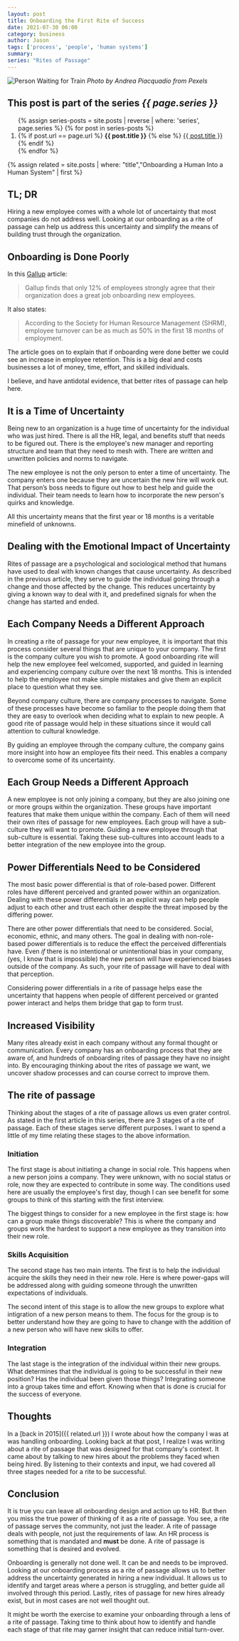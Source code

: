 ```yaml
---
layout: post
title: Onboarding the First Rite of Success
date: 2021-07-30 06:00
category: business
author: Jason
tags: ['process', 'people', 'human systems']
summary:
series: "Rites of Passage"
---
```


![Person Waiting for Train](/assets/img/posts/2021/07/pexels-andrea-piacquadio-837358.jpg)
_Photo by Andrea Piacquadio from Pexels_


<aside class="series">
  <h2>This post is part of the series <em>{{ page.series }}</em></h2>
  <ol>
    {% assign series-posts = site.posts | reverse | where: 'series', page.series %}
    {% for post in series-posts %}
    <li>
      {% if post.url == page.url %}
      <strong>{{ post.title }}</strong>
      {% else %}
      <a href="{{ site.baseurl }}{{ post.url }}">{{ post.title }}</a>
      {% endif %}
    </li>
    {% endfor %}
  </ol>
</aside>

{% assign related = site.posts | where: "title","Onboarding a Human Into a Human System" | first %}

## TL; DR

Hiring a new employee comes with a whole lot of uncertainty that most companies do not address well. Looking at our onboarding as a rite of passage can help us address this uncertainty and simplify the means of building trust through the organization.

## Onboarding is Done Poorly

In this [Gallup](https://www.gallup.com/workplace/235121/why-onboarding-experience-key-retention.aspx) article:

> Gallup finds that only 12% of employees strongly agree that their organization does a great job onboarding new employees.

It also states:

> According to the Society for Human Resource Management (SHRM), employee turnover can be as much as 50% in the first 18 months of employment.

The article goes on to explain that if onboarding were done better we could see an increase in employee retention. This is a big deal and costs businesses a lot of money, time, effort, and skilled individuals.

I believe, and have antidotal evidence, that better rites of passage can help here.

## It is a Time of Uncertainty

Being new to an organization is a huge time of uncertainty for the individual who was just hired. There is all the HR, legal, and benefits stuff that needs to be figured out. There is the employee's new manager and reporting structure and team that they need to mesh with. There are written and unwritten policies and norms to navigate.

The new employee is not the only person to enter a time of uncertainty. The company enters one because they are uncertain the new hire will work out. That person’s boss needs to figure out how to best help and guide the individual. Their team needs to learn how to incorporate the new person's quirks and knowledge.

All this uncertainty means that the first year or 18 months is a veritable minefield of unknowns.

## Dealing with the Emotional Impact of Uncertainty

Rites of passage are a psychological and sociological method that humans have used to deal with known changes that cause uncertainty. As described in the previous article, they serve to guide the individual going through a change and those affected by the change. This reduces uncertainty by giving a known way to deal with it, and predefined signals for when the change has started and ended.

## Each Company Needs a Different Approach

In creating a rite of passage for your new employee, it is important that this process consider several things that are unique to your company. The first is the company culture you wish to promote. A good onboarding rite will help the new employee feel welcomed, supported, and guided in learning and experiencing company culture over the next 18 months. This is intended to help the employee not make simple mistakes and give them an explicit place to question what they see.

Beyond company culture, there are company processes to navigate. Some of these processes have become so familiar to the people doing them that they are easy to overlook when deciding what to explain to new people. A good rite of passage would help in these situations since it would call attention to cultural knowledge.

By guiding an employee through the company culture, the company gains more insight into how an employee fits their need. This enables a company to overcome some of its uncertainty.

## Each Group Needs a Different Approach

A new employee is not only joining a company, but they are also joining one or more groups within the organization. These groups have important features that make them unique within the company. Each of them will need their own rites of passage for new employees. Each group will have a sub-culture they will want to promote. Guiding a new employee through that sub-culture is essential. Taking these sub-cultures into account leads to a better integration of the new employee into the group.

## Power Differentials Need to be Considered

The most basic power differential is that of role-based power. Different roles have different perceived and granted power within an organization. Dealing with these power differentials in an explicit way can help people adjust to each other and trust each other despite the threat imposed by the differing power.

There are other power differentials that need to be considered. Social, economic, ethnic, and many others. The goal in dealing with non-role-based power differentials is to reduce the effect the perceived differentials have. Even _if_ there is no intentional or unintentional bias in your company, (yes, I know that is impossible) the new person will have experienced biases outside of the company. As such, your rite of passage will have to deal with that perception.

Considering power differentials in a rite of passage helps ease the uncertainty that happens when people of different perceived or granted power interact and helps them bridge that gap to form trust.

## Increased Visibility

Many rites already exist in each company without any formal thought or communication. Every company has an onboarding process that they are aware of, and hundreds of onboarding rites of passage they have no insight into. By encouraging thinking about the rites of passage we want, we uncover shadow processes and can course correct to improve them.

## The rite of passage

Thinking about the stages of a rite of passage allows us even grater control. As stated in the first article in this series, there are 3 stages of a rite of passage. Each of these stages serve different purposes. I want to spend a little of my time relating these stages to the above information.

### Initiation

The first stage is about initiating a change in social role. This happens when a new person joins a company. They were unknown, with no social status or role, now they are expected to contribute in some way. The conditions used here are usually the employee's first day, though I can see benefit for some groups to think of this starting with the first interview.

The biggest things to consider for a new employee in the first stage is: how can a group make things discoverable? This is where the company and groups work the hardest to support a new employee as they transition into their new role.

### Skills Acquisition

The second stage has two main intents. The first is to help the individual acquire the skills they need in their new role. Here is where power-gaps will be addressed along with guiding someone through the unwritten expectations of individuals.

The second intent of this stage is to allow the new groups to explore what intigration of a new person means to them. The focus for the group is to better understand how they are going to have to change with the addition of a new person who will have new skills to offer.

### Integration

The last stage is the integration of the individual within their new groups. What determines that the individual is going to be successful in their new position? Has the individual been given those things? Integrating someone into a group takes time and effort. Knowing when that is done is crucial for the success of everyone.

## Thoughts

In a [back in 2015]({{ related.url }}) I wrote about how the company I was at was handling onboarding. Looking back at that post, I realize I was writing about a rite of passage that was designed for that company's context. It came about by talking to new hires about the problems they faced when being hired. By listening to their contexts and input, we had covered all three stages needed for a rite to be successful.

## Conclusion

It is true you can leave all onboarding design and action up to HR. But then you miss the true power of thinking of it as a rite of passage. You see, a rite of passage serves the community, not just the leader. A rite of passage deals with people, not just the requirements of law. An HR process is something that is mandated and **must** be done.  A rite of passage is something that is desired and evolved.

Onboarding is generally not done well. It can be and needs to be improved. Looking at our onboarding process as a rite of passage allows us to better address the uncertainty generated in hiring a new individual. It allows us to identify and target areas where a person is struggling, and better guide all involved through this period. Lastly, rites of passage for new hires already exist, but in most cases are not well thought out.

It might be worth the exercise to examine your onboarding through a lens of a rite of passage. Taking time to think about how to identify and handle each stage of that rite may garner insight that can reduce initial turn-over.